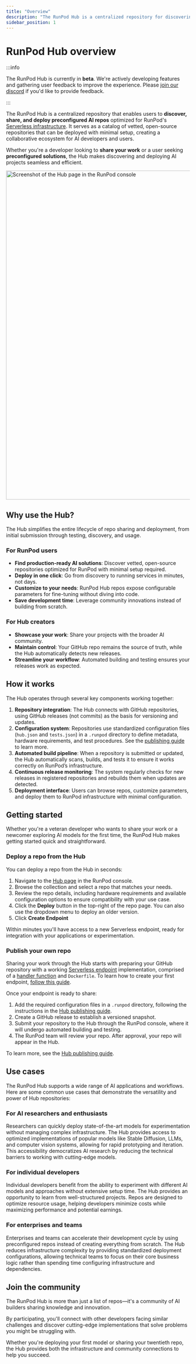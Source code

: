 ```yaml
---
title: "Overview"
description: "The RunPod Hub is a centralized repository for discovering, sharing, and deploying preconfigured AI repos optimized for RunPod's Serverless infrastructure."
sidebar_position: 1
---
```


# RunPod Hub overview

:::info

The RunPod Hub is currently in **beta**. We're actively developing features and gathering user feedback to improve the experience. Please [join our discord](https://discord.gg/runpod) if you'd like to provide feedback.

:::

The RunPod Hub is a centralized repository that enables users to **discover, share, and deploy preconfigured AI repos** optimized for RunPod's [Serverless infrastructure](/serverless/overview/). It serves as a catalog of vetted, open-source repositories that can be deployed with minimal setup, creating a collaborative ecosystem for AI developers and users.

Whether you're a developer looking to **share your work** or a user seeking **preconfigured solutions**, the Hub makes discovering and deploying AI projects seamless and efficient.

<img src="/img/docs/hub-homepage.png" width="900" alt="Screenshot of the Hub page in the RunPod console"/>

## Why use the Hub?

The Hub simplifies the entire lifecycle of repo sharing and deployment, from initial submission through testing, discovery, and usage.

### For RunPod users

- **Find production-ready AI solutions**: Discover vetted, open-source repositories optimized for RunPod with minimal setup required.
- **Deploy in one click**: Go from discovery to running services in minutes, not days.
- **Customize to your needs**: RunPod Hub repos expose configurable parameters for fine-tuning without diving into code.
- **Save development time**: Leverage community innovations instead of building from scratch.

### For Hub creators

- **Showcase your work**: Share your projects with the broader AI community.
- **Maintain control**: Your GitHub repo remains the source of truth, while the Hub automatically detects new releases.
- **Streamline your workflow**: Automated building and testing ensures your releases work as expected.

## How it works

The Hub operates through several key components working together:

1. **Repository integration**: The Hub connects with GitHub repositories, using GitHub releases (not commits) as the basis for versioning and updates.
2. **Configuration system**: Repositories use standardized configuration files (`hub.json` and `tests.json`) in a `.runpod` directory to define metadata, hardware requirements, and test procedures. See the [publishing guide](/hub/publishing-guide) to learn more.
3. **Automated build pipeline**: When a repository is submitted or updated, the Hub automatically scans, builds, and tests it to ensure it works correctly on RunPod’s infrastructure.
4. **Continuous release monitoring**: The system regularly checks for new releases in registered repositories and rebuilds them when updates are detected.
5. **Deployment interface**: Users can browse repos, customize parameters, and deploy them to RunPod infrastructure with minimal configuration.

## Getting started

Whether you're a veteran developer who wants to share your work or a newcomer exploring AI models for the first time, the RunPod Hub makes getting started quick and straightforward.

### Deploy a repo from the Hub

You can deploy a repo from the Hub in seconds:

1. Navigate to the [Hub page](https://www.runpod.io/console/hub) in the RunPod console.
2. Browse the collection and select a repo that matches your needs.
3. Review the repo details, including hardware requirements and available configuration options to ensure compatibility with your use case.
4. Click the **Deploy** button in the top-right of the repo page. You can also use the dropdown menu to deploy an older version.
5. Click **Create Endpoint**

Within minutes you'll have access to a new Serverless endpoint, ready for integration with your applications or experimentation.

### Publish your own repo

Sharing your work through the Hub starts with preparing your GitHub repository with a working [Serverless endpoint](/serverless/overview) implementation, comprised of a [handler function](/serverless/handlers/overview) and `Dockerfile`. To learn how to create your first endpoint, [follow this guide](/serverless/get-started).

Once your endpoint is ready to share:

1. Add the required configuration files in a `.runpod` directory, following the instructions in the [Hub publishing guide](/hub/publishing-guide).
2. Create a GitHub release to establish a versioned snapshot.
3. Submit your repository to the Hub through the RunPod console, where it will undergo automated building and testing.
4. The RunPod team will review your repo. After approval, your repo will appear in the Hub.

To learn more, see the [Hub publishing guide](/hub/publishing-guide).

## Use cases

The RunPod Hub supports a wide range of AI applications and workflows. Here are some common use cases that demonstrate the versatility and power of Hub repositories:

### For AI researchers and enthusiasts

Researchers can quickly deploy state-of-the-art models for experimentation without managing complex infrastructure. The Hub provides access to optimized implementations of popular models like Stable Diffusion, LLMs, and computer vision systems, allowing for rapid prototyping and iteration. This accessibility democratizes AI research by reducing the technical barriers to working with cutting-edge models.

### For individual developers

Individual developers benefit from the ability to experiment with different AI models and approaches without extensive setup time. The Hub provides an opportunity to learn from well-structured projects. Repos are designed to optimize resource usage, helping developers minimize costs while maximizing performance and potential earnings.

### For enterprises and teams

Enterprises and teams can accelerate their development cycle by using preconfigured repos instead of creating everything from scratch. The Hub reduces infrastructure complexity by providing standardized deployment configurations, allowing technical teams to focus on their core business logic rather than spending time configuring infrastructure and dependencies.

## Join the community

The RunPod Hub is more than just a list of repos—it's a community of AI builders sharing knowledge and innovation.

By participating, you'll connect with other developers facing similar challenges and discover cutting-edge implementations that solve problems you might be struggling with.

Whether you're deploying your first model or sharing your twentieth repo, the Hub provides both the infrastructure and community connections to help you succeed.
